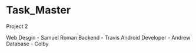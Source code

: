 # Task_Master
Project 2

Web Desgin - Samuel Roman
Backend - Travis
Android Developer - Andrew
Database - Colby
